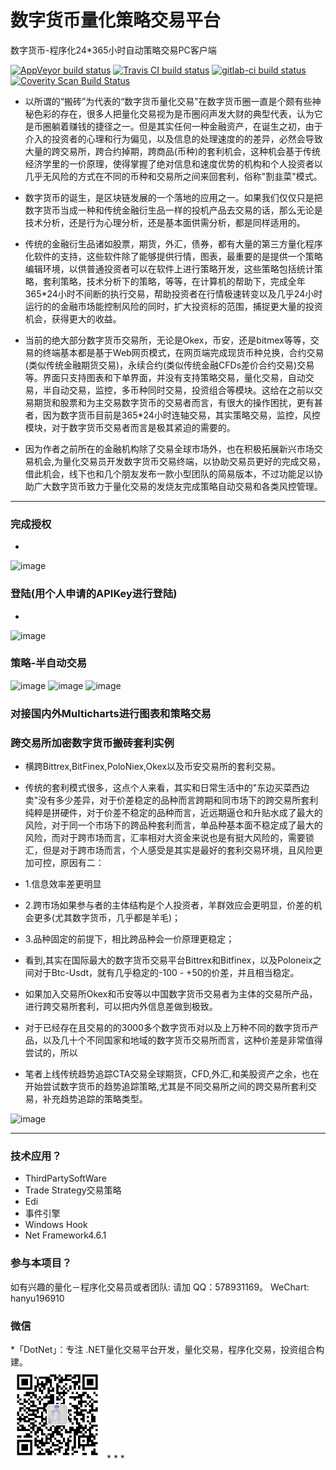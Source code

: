 # 数字货币量化策略交易平台
数字货币-程序化24*365小时自动策略交易PC客户端

[![AppVeyor build status](https://ci.appveyor.com/api/projects/status/github/softethervpn/softethervpn?branch=master&svg=true)](https://ci.appveyor.com/project/softethervpn/softethervpn) [![Travis CI build status](https://travis-ci.org/SoftEtherVPN/SoftEtherVPN.svg?branch=master)](https://travis-ci.org/SoftEtherVPN/SoftEtherVPN) [![gitlab-ci build status](https://gitlab.com/SoftEther/SoftEtherVPN/badges/master/build.svg)](https://gitlab.com/SoftEther/SoftEtherVPN/pipelines) [![Coverity Scan Build Status](https://scan.coverity.com/projects/16304/badge.svg)](https://scan.coverity.com/projects/softethervpn-softethervpn)

- 以所谓的“搬砖”为代表的“数字货币量化交易”在数字货币圈一直是个颇有些神秘色彩的存在，很多人把量化交易视为是币圈闷声发大财的典型代表，认为它是币圈躺着赚钱的捷径之一。但是其实任何一种金融资产，在诞生之初，由于介入的投资者的心理和行为偏见，以及信息的处理速度的的差异，必然会导致大量的跨交易所，跨合约掉期，跨商品(币种)的套利机会，这种机会基于传统经济学里的一价原理，使得掌握了绝对信息和速度优势的机构和个人投资者以几乎无风险的方式在不同的币种和交易所之间来回套利，俗称"割韭菜"模式。

- 数字货币的诞生，是区块链发展的一个落地的应用之一。如果我们仅仅只是把数字货币当成一种和传统金融衍生品一样的投机产品去交易的话，那么无论是技术分析，还是行为心理分析，还是基本面供需分析，都是同样适用的。

- 传统的金融衍生品诸如股票，期货，外汇，债券，都有大量的第三方量化程序化软件的支持，这些软件除了能够提供行情，图表，最重要的是提供一个策略编辑环境，以供普通投资者可以在软件上进行策略开发，这些策略包括统计策略，套利策略，技术分析下的策略，等等，在计算机的帮助下，完成全年365*24小时不间断的执行交易，帮助投资者在行情极速转变以及几乎24小时运行的的金融市场能控制风险的同时，扩大投资标的范围，捕捉更大量的投资机会，获得更大的收益。

- 当前的绝大部分数字货币交易所，无论是Okex，币安，还是bitmex等等，交易的终端基本都是基于Web网页模式，在网页端完成现货币种兑换，合约交易(类似传统金融期货交易)，永续合约(类似传统金融CFDs差价合约交易)交易等。界面只支持图表和下单界面，并没有支持策略交易，量化交易，自动交易，半自动交易，监控，多币种同时交易，投资组合等模块。这给在之前以交易期货和股票和为主交易数字货币的交易者而言，有很大的操作困扰，更有甚者，因为数字货币目前是365*24小时连轴交易，其实策略交易，监控，风控模块，对于数字货币交易者而言是极其紧迫的需要的。

- 因为作者之前所在的金融机构除了交易全球市场外，也在积极拓展新兴市场交易机会,为量化交易员开发数字货币交易终端，以协助交易员更好的完成交易，借此机会，线下也和几个朋友发布一款小型团队的简易版本，不过功能足以协助广大数字货币致力于量化交易的发烧友完成策略自动交易和各类风控管理。

* * *
### 完成授权
*
![image](https://github.com/handayu/AI-Trader-DownLoad/blob/master/image/Licese.png)


### 登陆(用个人申请的APIKey进行登陆)
*
![image](https://github.com/handayu/AI-Trader-DownLoad/blob/master/image/Login.png)

### 策略-半自动交易
![image](https://github.com/handayu/AI-Trader-DownLoad/blob/master/image/Indicator.png)
![image](https://github.com/handayu/AI-Trader-DownLoad/blob/master/image/Strategy.png)
![image](https://github.com/handayu/AI-Trader-DownLoad/blob/master/image/Trade.png)


### 对接国内外Multicharts进行图表和策略交易

### 跨交易所加密数字货币搬砖套利实例
- 横跨Bittrex,BitFinex,PoloNiex,Okex以及币安交易所的套利交易。
- 传统的套利模式很多，这点个人来看，其实和日常生活中的"东边买菜西边卖"没有多少差异，对于价差稳定的品种而言跨期和同市场下的跨交易所套利纯粹是拼硬件，对于价差不稳定的品种而言，近远期逼仓和升贴水成了最大的风险，对于同一个市场下的跨品种套利而言，单品种基本面不稳定成了最大的风险，而对于跨市场而言，汇率相对大资金来说也是有挺大风险的，需要锁汇，但是对于跨市场而言，个人感受是其实是最好的套利交易环境，且风险更加可控，原因有二：
- 1.信息效率差更明显
- 2.跨市场如果参与者的主体结构是个人投资者，羊群效应会更明显，价差的机会更多(尤其数字货币，几乎都是羊毛)；
- 3.品种固定的前提下，相比跨品种会一价原理更稳定；

- 看到,其实在国际最大的数字货币交易平台Bittrex和Bitfinex，以及Poloneix之间对于Btc-Usdt，就有几乎稳定的-100 - +50的价差，并且相当稳定。
- 如果加入交易所Okex和币安等以中国数字货币交易者为主体的交易所产品，进行跨交易所套利，可以把内外信息差做到极致。
- 对于已经存在且交易的的3000多个数字货币对以及上万种不同的数字货币产品，以及几十个不同国家和地域的数字货币交易所而言，这种价差是非常值得尝试的，所以
- 笔者上线传统趋势追踪CTA交易全球期货，CFD,外汇,和美股资产之余，也在开始尝试数字货币的趋势追踪策略,尤其是不同交易所之间的跨交易所套利交易，补充趋势追踪的策略类型。

![image](https://github.com/handayu/AI-Trader-DownLoad/blob/master/image/arbitrage.png)

* * *

### 技术应用？
- ThirdPartySoftWare
- Trade Strategy交易策略
- Edi
- 事件引擎
- Windows Hook
- Net Framework4.6.1


### 参与本项目？

如有兴趣的量化－程序化交易员或者团队:
   请加 QQ：578931169。
   WeChart: hanyu196910
   
   <h3 id="weibo-weixin">微信</h3>
 *「DotNet」：专注 .NET量化交易平台开发，量化交易，程序化交易，投资组合构建。
   <br><img src="https://github.com/handayu/OandaTrading/blob/master/image/wechart.jpg" width=150 height=150>
* * *


